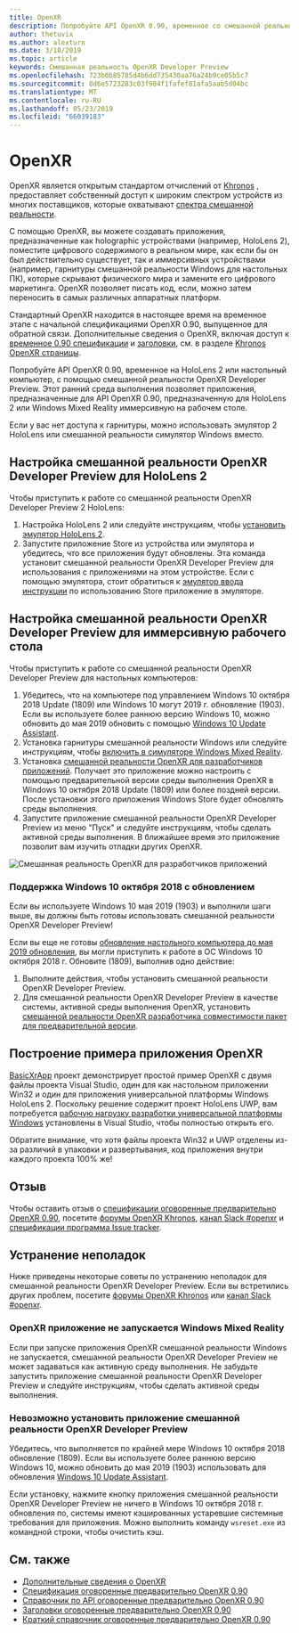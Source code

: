 ```yaml
---
title: OpenXR
description: Попробуйте API OpenXR 0.90, временное со смешанной реальности OpenXR Developer Preview.
author: thetuvix
ms.author: alexturn
ms.date: 3/18/2019
ms.topic: article
keywords: Смешанная реальность OpenXR Developer Preview
ms.openlocfilehash: 723b0b85785d4b6dd735430aa76a24b9ce05b5c7
ms.sourcegitcommit: 8d6e5723283c03f984f1fafef81afa5aab5d04bc
ms.translationtype: MT
ms.contentlocale: ru-RU
ms.lasthandoff: 05/23/2019
ms.locfileid: "66039183"
---
```

# <a name="openxr"></a>OpenXR

OpenXR является открытым стандартом отчислений от [Khronos](https://www.khronos.org/) , предоставляет собственный доступ к широким спектром устройств из многих поставщиков, которые охватывают [спектра смешанной реальности](mixed-reality.md).

С помощью OpenXR, вы можете создавать приложения, предназначенные как holographic устройствами (например, HoloLens 2), поместите цифрового содержимого в реальном мире, как если бы он был действительно существует, так и иммерсивных устройствами (например, гарнитуры смешанной реальности Windows для настольных ПК), которые скрывают физического мира и замените его цифрового маркетинга.  OpenXR позволяет писать код, если, можно затем переносить в самых различных аппаратных платформ.

Стандартный OpenXR находится в настоящее время на временное этапе с начальной спецификациями OpenXR 0.90, выпущенное для обратной связи.  Дополнительные сведения о OpenXR, включая доступ к [временное 0.90 спецификации](https://www.khronos.org/registry/OpenXR/specs/0.90/html/xrspec.html) и [заголовки](https://github.com/KhronosGroup/OpenXR-Docs/tree/master/include/openxr), см. в разделе [Khronos OpenXR страницы](https://www.khronos.org/openxr/). 

Попробуйте API OpenXR 0.90, временное на HoloLens 2 или настольный компьютер, с помощью смешанной реальности OpenXR Developer Preview.  Этот ранний среда выполнения позволяет приложения, предназначенные для API OpenXR 0.90, предназначенную для HoloLens 2 или Windows Mixed Reality иммерсивную на рабочем столе.

Если у вас нет доступа к гарнитуры, можно использовать эмулятор 2 HoloLens или смешанной реальности симулятор Windows вместо.

## <a name="setting-up-the-mixed-reality-openxr-developer-preview-for-hololens-2"></a>Настройка смешанной реальности OpenXR Developer Preview для HoloLens 2

Чтобы приступить к работе со смешанной реальности OpenXR Developer Preview 2 HoloLens:

1. Настройка HoloLens 2 или следуйте инструкциям, чтобы [установить эмулятор HoloLens 2](using-the-hololens-emulator.md).
1. Запустите приложение Store из устройства или эмулятора и убедитесь, что все приложения будут обновлены.  Эта команда установит смешанной реальности OpenXR Developer Preview для использования с приложениями на этом устройстве.  Если с помощью эмулятора, стоит обратиться к [эмулятор ввода инструкции](using-the-hololens-emulator.md#basic-emulator-input) по использованию Store приложение в эмуляторе.

## <a name="setting-up-the-mixed-reality-openxr-developer-preview-for-immersive-desktop-headsets"></a>Настройка смешанной реальности OpenXR Developer Preview для иммерсивную рабочего стола

Чтобы приступить к работе со смешанной реальности OpenXR Developer Preview для настольных компьютеров:

1. Убедитесь, что на компьютере под управлением Windows 10 октября 2018 Update (1809) или Windows 10 могут 2019 г. обновление (1903).  Если вы используете более раннюю версию Windows 10, можно обновить до мая 2019 обновить с помощью [Windows 10 Update Assistant](https://www.microsoft.com/en-us/software-download/windows10).
1. Установка гарнитуры смешанной реальности Windows или следуйте инструкциям, чтобы [включить в симуляторе Windows Mixed Reality](using-the-windows-mixed-reality-simulator.md).
1. Установка [смешанной реальности OpenXR для разработчиков приложений](https://www.microsoft.com/store/productId/9n5cvvl23qbt).  Получает это приложение можно настроить с помощью предварительной версии среды выполнения OpenXR в Windows 10 октября 2018 Update (1809) или более поздней версии.  После установки этого приложения Windows Store будет обновлять среды выполнения.
1. Запустите приложение смешанной реальности OpenXR Developer Preview из меню "Пуск" и следуйте инструкциям, чтобы сделать активной среды выполнения.  В ближайшее время это приложение позволит вам изучить отладки других OpenXR.

![Смешанная реальность OpenXR для разработчиков приложений](images/mixed-reality-openxr-developer-preview.png)

### <a name="support-for-windows-10-october-2018-update"></a>Поддержка Windows 10 октября 2018 с обновлением

Если вы используете Windows 10 мая 2019 (1903) и выполнили шаги выше, вы должны быть готовы использовать смешанной реальности OpenXR Developer Preview!

Если вы еще не готовы [обновление настольного компьютера до мая 2019 обновления](https://www.microsoft.com/en-us/software-download/windows10), вы могли приступить к работе в ОС Windows 10 октября 2018 г. Обновите (1809), выполнив одно действие:

1. Выполните действия, чтобы установить смешанной реальности OpenXR Developer Preview.
1. Для смешанной реальности OpenXR Developer Preview в качестве системы, активной среды выполнения OpenXR, установить [смешанной реальности OpenXR разработчика совместимости пакет для предварительной версии](https://aka.ms/openxr-compat).

## <a name="building-a-sample-openxr-app"></a>Построение примера приложения OpenXR

[BasicXrApp](https://github.com/Microsoft/OpenXR-SDK-VisualStudio/tree/master/samples/BasicXrApp) проект демонстрирует простой пример OpenXR с двумя файлы проекта Visual Studio, один для как настольном приложении Win32 и один для приложения универсальной платформы Windows HoloLens 2.  Поскольку решение содержит проект HoloLens UWP, вам потребуется [рабочую нагрузку разработки универсальной платформы Windows](install-the-tools.md#installation-checklist) установлены в Visual Studio, чтобы полностью открыть его.

Обратите внимание, что хотя файлы проекта Win32 и UWP отделены из-за различий в упаковки и развертывания, код приложения внутри каждого проекта 100% же!

## <a name="feedback"></a>Отзыв

Чтобы оставить отзыв о [спецификации оговоренные предварительно OpenXR 0.90](https://www.khronos.org/registry/OpenXR/specs/0.90/html/xrspec.html), посетите [форумы OpenXR Khronos](https://community.khronos.org/c/openxr), [канал Slack #openxr](https://khr.io/slack) и [спецификации программа Issue tracker](https://github.com/KhronosGroup/OpenXR-Docs/issues).

## <a name="troubleshooting"></a>Устранение неполадок

Ниже приведены некоторые советы по устранению неполадок для смешанной реальности OpenXR Developer Preview.  Если вы встретились других проблем, посетите [форумы OpenXR Khronos](https://community.khronos.org/c/openxr) или [канал Slack #openxr](https://khr.io/slack).

### <a name="openxr-app-not-starting-windows-mixed-reality"></a>OpenXR приложение не запускается Windows Mixed Reality

Если при запуске приложения OpenXR смешанной реальности Windows не запускается, смешанной реальности OpenXR Developer Preview не может задаваться как активную среду выполнения.  Не забудьте запустить приложение смешанной реальности OpenXR Developer Preview и следуйте инструкциям, чтобы сделать активной среды выполнения.

### <a name="mixed-reality-openxr-developer-preview-app-cannot-be-installed"></a>Невозможно установить приложение смешанной реальности OpenXR Developer Preview 

Убедитесь, что выполняется по крайней мере Windows 10 октября 2018 обновление (1809).  Если вы используете более раннюю версию Windows 10, можно обновить до мая 2019 (1903) использовать для обновления [Windows 10 Update Assistant](https://www.microsoft.com/en-us/software-download/windows10).

Если установку, нажмите кнопку приложения смешанной реальности OpenXR Developer Preview не ничего в Windows 10 октября 2018 г. обновления по, системы имеют кэшированных устаревшие системные требования для приложения.  Можно выполнить команду `wsreset.exe` из командной строки, чтобы очистить кэш.

## <a name="see-also"></a>См. также

* [Дополнительные сведения о OpenXR](https://www.khronos.org/openxr/)
* [Спецификация оговоренные предварительно OpenXR 0.90](https://www.khronos.org/registry/OpenXR/specs/0.90/html/xrspec.html)
* [Справочник по API оговоренные предварительно OpenXR 0.90](https://www.khronos.org/registry/OpenXR/specs/0.90/man/html/)
* [Заголовки оговоренные предварительно OpenXR 0.90](https://github.com/KhronosGroup/OpenXR-Docs/tree/master/include/openxr)
* [Краткий справочник оговоренные предварительно OpenXR 0.90](https://www.khronos.org/registry/OpenXR/specs/0.90/refguide/OpenXR-0.90-web.pdf)
